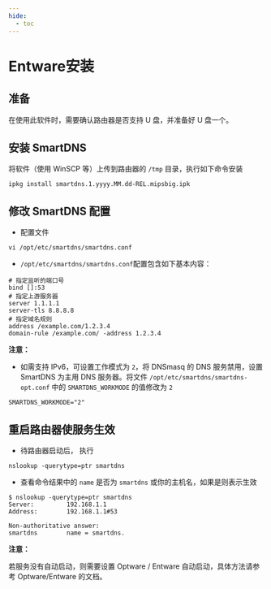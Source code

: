 ```yaml
---
hide:
  - toc
---
```


# Entware安装

## 准备

在使用此软件时，需要确认路由器是否支持 U 盘，并准备好 U 盘一个。

## 安装 SmartDNS

将软件（使用 WinSCP 等）上传到路由器的 `/tmp` 目录，执行如下命令安装

```shell
ipkg install smartdns.1.yyyy.MM.dd-REL.mipsbig.ipk
```

## 修改 SmartDNS 配置

- 配置文件

```shell
vi /opt/etc/smartdns/smartdns.conf
```

- `/opt/etc/smartdns/smartdns.conf`配置包含如下基本内容：

```shell
# 指定监听的端口号
bind []:53 
# 指定上游服务器
server 1.1.1.1
server-tls 8.8.8.8
# 指定域名规则
address /example.com/1.2.3.4
domain-rule /example.com/ -address 1.2.3.4
```

**注意：**

- 如需支持 IPv6，可设置工作模式为 `2`，将 DNSmasq 的 DNS 服务禁用，设置 SmartDNS 为主用 DNS 服务器。将文件 `/opt/etc/smartdns/smartdns-opt.conf` 中的 `SMARTDNS_WORKMODE` 的值修改为 `2`

```shell
SMARTDNS_WORKMODE="2"
```

## 重启路由器使服务生效

- 待路由器启动后， 执行

```shell
nslookup -querytype=ptr smartdns
```

- 查看命令结果中的 `name` 是否为 `smartdns` 或你的主机名，如果是则表示生效

```shell
$ nslookup -querytype=ptr smartdns
Server:         192.168.1.1
Address:        192.168.1.1#53

Non-authoritative answer:
smartdns        name = smartdns.
```

**注意：**

若服务没有自动启动，则需要设置 Optware / Entware 自动启动，具体方法请参考 Optware/Entware 的文档。
